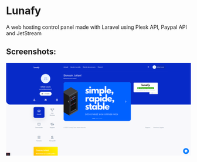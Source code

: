 # Lunafy
A web hosting control panel made with Laravel using Plesk API, Paypal API and JetStream
## Screenshots:
![Screenshot #1](https://raw.githubusercontent.com/Julian-Louis/Lunafy/main/chrome_8F3OOsIJvj.png)

